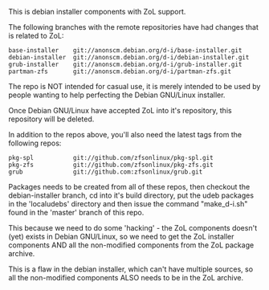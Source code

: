 This is debian installer components with ZoL support.

The following branches with the remote repositories have
had changes that is related to ZoL:

    base-installer    git://anonscm.debian.org/d-i/base-installer.git
    debian-installer  git://anonscm.debian.org/d-i/debian-installer.git
    grub-installer    git://anonscm.debian.org/d-i/grub-installer.git
    partman-zfs       git://anonscm.debian.org/d-i/partman-zfs.git

The repo is NOT intended for casual use, it is merely intended to be
used by people wanting to help perfecting the Debian GNU/Linux installer.

Once Debian GNU/Linux have accepted ZoL into it's repository, this
repository will be deleted.


In addition to the repos above, you'll also need the latest tags from
the following repos:

    pkg-spl           git://github.com/zfsonlinux/pkg-spl.git
    pkg-zfs           git://github.com/zfsonlinux/pkg-zfs.git
    grub              git://github.com:zfsonlinux/grub.git


Packages needs to be created from all of these repos, then checkout
the debian-installer branch, cd into it's build directory, put the
udeb packages in the 'localudebs' directory and then issue the command
"make_d-i.sh" found in the 'master' branch of this repo.

This because we need to do some 'hacking' - the ZoL components doesn't
(yet) exists in Debian GNU/Linux, so we need to get the ZoL installer
components AND all the non-modified components from the ZoL package
archive.

This is a flaw in the debian installer, which can't have multiple sources,
so all the non-modified components ALSO needs to be in the ZoL archive.
